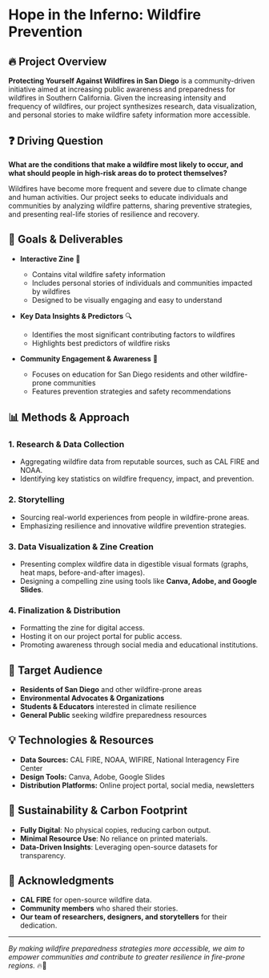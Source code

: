 # Hope in the Inferno: Wildfire Prevention

## 🔥 Project Overview

**Protecting Yourself Against Wildfires in San Diego** is a community-driven initiative aimed at increasing public awareness and preparedness for wildfires in Southern California. Given the increasing intensity and frequency of wildfires, our project synthesizes research, data visualization, and personal stories to make wildfire safety information more accessible. 

## ❓ Driving Question

**What are the conditions that make a wildfire most likely to occur, and what should people in high-risk areas do to protect themselves?**

Wildfires have become more frequent and severe due to climate change and human activities. Our project seeks to educate individuals and communities by analyzing wildfire patterns, sharing preventive strategies, and presenting real-life stories of resilience and recovery.

## 🎯 Goals & Deliverables

- **Interactive Zine** 📖
  - Contains vital wildfire safety information
  - Includes personal stories of individuals and communities impacted by wildfires
  - Designed to be visually engaging and easy to understand

- **Key Data Insights & Predictors** 🔍
  - Identifies the most significant contributing factors to wildfires
  - Highlights best predictors of wildfire risks
  
- **Community Engagement & Awareness** 🏡
  - Focuses on education for San Diego residents and other wildfire-prone communities
  - Features prevention strategies and safety recommendations

## 📊 Methods & Approach

### **1. Research & Data Collection**
- Aggregating wildfire data from reputable sources, such as CAL FIRE and NOAA.
- Identifying key statistics on wildfire frequency, impact, and prevention.

### **2. Storytelling**
- Sourcing real-world experiences from people in wildfire-prone areas.
- Emphasizing resilience and innovative wildfire prevention strategies.

### **3. Data Visualization & Zine Creation**
- Presenting complex wildfire data in digestible visual formats (graphs, heat maps, before-and-after images).
- Designing a compelling zine using tools like **Canva, Adobe, and Google Slides**.

### **4. Finalization & Distribution**
- Formatting the zine for digital access.
- Hosting it on our project portal for public access.
- Promoting awareness through social media and educational institutions.

## 🎯 Target Audience
- **Residents of San Diego** and other wildfire-prone areas
- **Environmental Advocates & Organizations**
- **Students & Educators** interested in climate resilience
- **General Public** seeking wildfire preparedness resources

## 💡 Technologies & Resources
- **Data Sources:** CAL FIRE, NOAA, WIFIRE, National Interagency Fire Center
- **Design Tools:** Canva, Adobe, Google Slides
- **Distribution Platforms:** Online project portal, social media, newsletters

## 🌱 Sustainability & Carbon Footprint
- **Fully Digital**: No physical copies, reducing carbon output.
- **Minimal Resource Use**: No reliance on printed materials.
- **Data-Driven Insights**: Leveraging open-source datasets for transparency.


## 📌 Acknowledgments
- **CAL FIRE** for open-source wildfire data.
- **Community members** who shared their stories.
- **Our team of researchers, designers, and storytellers** for their dedication.

---

_By making wildfire preparedness strategies more accessible, we aim to empower communities and contribute to greater resilience in fire-prone regions._ 🔥🌿
